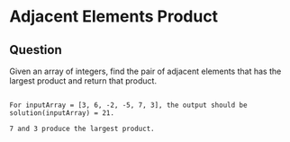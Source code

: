 # Adjacent Elements Product

## Question

Given an array of integers, find the pair of adjacent elements that has the largest product and return that product.


```

For inputArray = [3, 6, -2, -5, 7, 3], the output should be
solution(inputArray) = 21.

7 and 3 produce the largest product.


```
